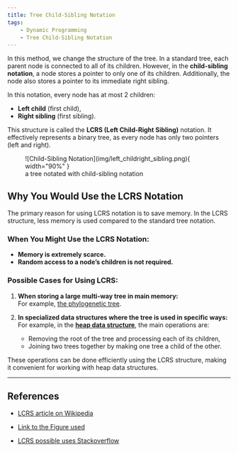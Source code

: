 ```yaml
---
title: Tree Child-Sibling Notation
tags:
    - Dynamic Programming
    - Tree Child-Sibling Notation
---
```


In this method, we change the structure of the tree. In a standard tree, each parent node is connected to all of its children. However, in the **child-sibling notation**, a node stores a pointer to only one of its children. Additionally, the node also stores a pointer to its immediate right sibling. 

In this notation, every node has at most 2 children:
- **Left child** (first child),
- **Right sibling** (first sibling).

This structure is called the **LCRS (Left Child-Right Sibling)** notation. It effectively represents a binary tree, as every node has only two pointers (left and right).

<figure markdown="span">
![Child-Sibling Notation](img/left_childright_sibling.png){ width="90%" }
<figcaption> a tree notated with child-sibling notation</figcaption>
</figure>

## Why You Would Use the LCRS Notation

The primary reason for using LCRS notation is to save memory. In the LCRS structure, less memory is used compared to the standard tree notation.

### When You Might Use the LCRS Notation:

- **Memory is extremely scarce.**
- **Random access to a node’s children is not required.**

### Possible Cases for Using LCRS:

1. **When storing a large multi-way tree in main memory:**  
   For example, [the phylogenetic tree](https://en.wikipedia.org/wiki/Phylogenetic_tree).

2. **In specialized data structures where the tree is used in specific ways:**  
   For example, in the [**heap data structure**](https://en.wikipedia.org/wiki/Heap_%28data_structure%29), the main operations are:
   
   - Removing the root of the tree and processing each of its children,
   - Joining two trees together by making one tree a child of the other.

These operations can be done efficiently using the LCRS structure, making it convenient for working with heap data structures.

---

## References

- [LCRS article on Wikipedia](https://en.wikipedia.org/wiki/Left-child_right-sibling_binary_tree8)

- [Link to the Figure used](https://contribute.geeksforgeeks.org/wp-content/uploads/new.jpeg)

- [LCRS possible uses Stackoverflow](https://stackoverflow.com/questions/14015525/what-is-the-left-child-right-sibling-representation-of-a-tree-why-would-you-us)
